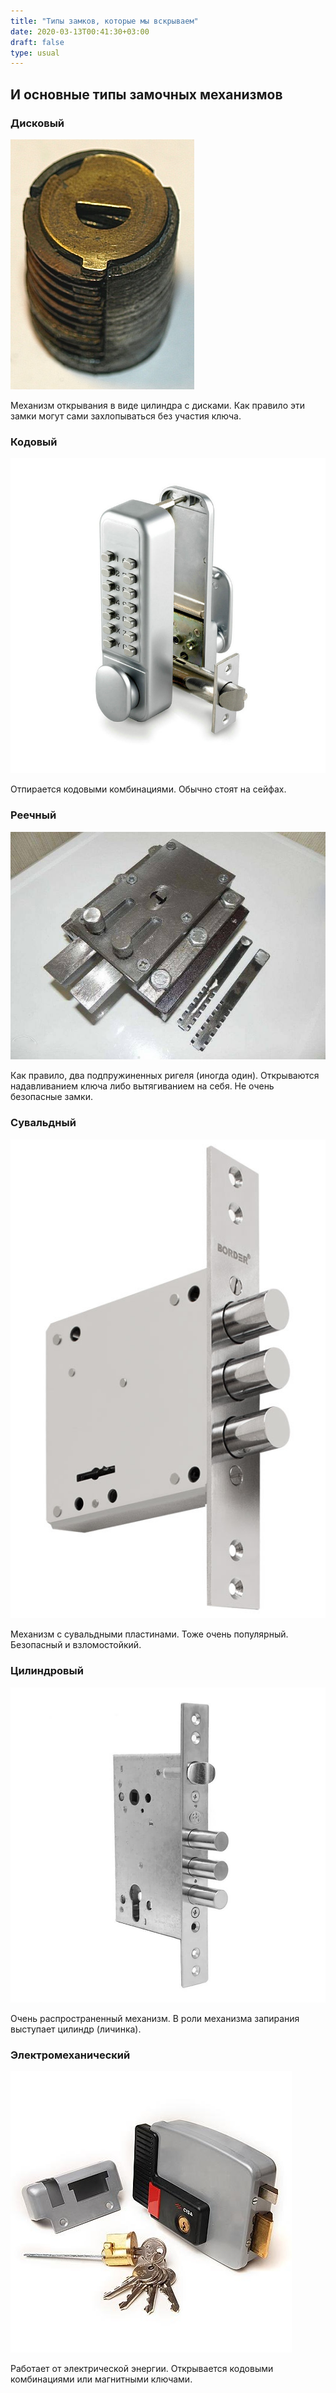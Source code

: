 ```yaml
---
title: "Типы замков, которые мы вскрываем"
date: 2020-03-13T00:41:30+03:00
draft: false
type: usual
---
```

## И основные типы замочных механизмов

### Дисковый

![дисковый замок](disk-lock.jpg)
 
Механизм открывания в виде цилиндра с дисками. Как правило эти замки могут сами захлопываться без участия ключа.

### Кодовый

![кодовый замок](code-lock.jpg)
 
Отпирается кодовыми комбинациями. Обычно стоят на сейфах.

### Реечный 

![реечный замок](reech-lock.jpg)

Как правило, два подпружиненных ригеля (иногда один). Открываются надавливанием ключа либо вытягиванием на себя. Не очень безопасные замки.

### Сувальдный  

![сувальдный замок](suvald-lock.jpg)

Механизм с сувальдными пластинами. Тоже очень популярный. Безопасный и взломостойкий.

### Цилиндровый 

![сувальдный замок](cilindr-lock.jpg)

Очень распространенный механизм. В роли механизма запирания выступает цилиндр (личинка).

### Электромеханический 

![электронный замок](electr-lock.jpg)

Работает от электрической энергии. Открывается кодовыми комбинациями или магнитными ключами.
